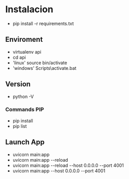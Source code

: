 # Instalacion

- pip install -r requirements.txt

## Enviroment

- virtualenv api
- cd api
- 'linux' source bin/activate
- 'windows' Scripts\activate.bat

## Version

- python -V

### Commands PIP

- pip install
- pip list

## Launch App

- uvicorn main:app
- uvicorn main:app --reload
- uvicorn main:app --reload --host 0.0.0.0 --port 4001
- uvicorn main:app --host 0.0.0.0 --port 4001
